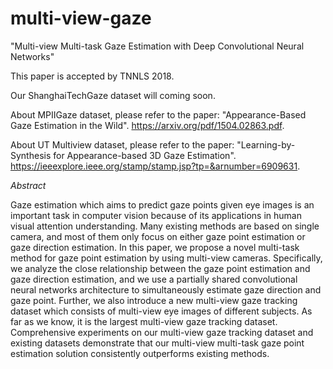 # multi-view-gaze

"Multi-view Multi-task Gaze Estimation with Deep Convolutional Neural Networks"

This paper is accepted by TNNLS 2018.

Our ShanghaiTechGaze dataset will coming soon.

About MPIIGaze dataset, please refer to the paper: "Appearance-Based Gaze Estimation in the Wild". https://arxiv.org/pdf/1504.02863.pdf.

About UT Multiview dataset, please refer to the paper: "Learning-by-Synthesis for Appearance-based 3D Gaze Estimation". https://ieeexplore.ieee.org/stamp/stamp.jsp?tp=&arnumber=6909631.

*Abstract*

Gaze estimation which aims to predict gaze points given eye images is an important task in computer vision because of its applications in human visual attention understanding. Many existing methods are based on single camera, and most of them only focus on either gaze point estimation or gaze direction estimation. In this paper, we propose a novel multi-task method for gaze point estimation by using multi-view cameras. Specifically, we analyze the close relationship between the gaze point estimation and gaze direction estimation, and we use a partially shared convolutional neural networks architecture to simultaneously estimate gaze direction and gaze point. Further, we also introduce a new multi-view gaze tracking dataset which consists of multi-view eye images of different subjects. As far as we know, it is the largest multi-view gaze tracking dataset. Comprehensive experiments on our multi-view gaze tracking dataset and existing datasets demonstrate that our multi-view multi-task gaze point estimation solution consistently outperforms existing methods.
